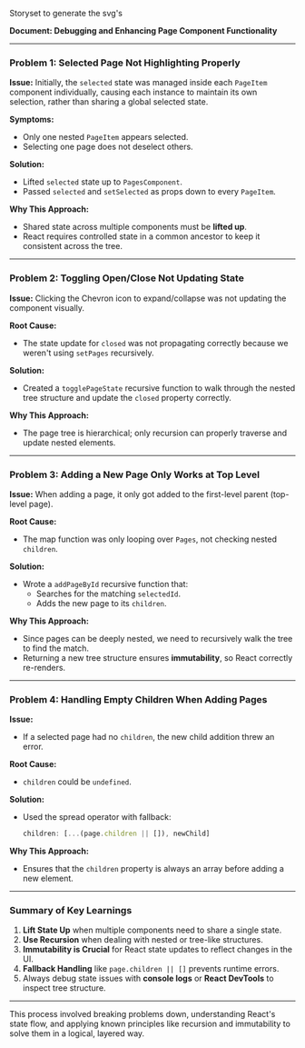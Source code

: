 Storyset to generate the svg's


**Document: Debugging and Enhancing Page Component Functionality**

---

### Problem 1: **Selected Page Not Highlighting Properly**

**Issue:**
Initially, the `selected` state was managed inside each `PageItem` component individually, causing each instance to maintain its own selection, rather than sharing a global selected state.

**Symptoms:**
- Only one nested `PageItem` appears selected.
- Selecting one page does not deselect others.

**Solution:**
- Lifted `selected` state up to `PagesComponent`.
- Passed `selected` and `setSelected` as props down to every `PageItem`.

**Why This Approach:**
- Shared state across multiple components must be **lifted up**.
- React requires controlled state in a common ancestor to keep it consistent across the tree.

---

### Problem 2: **Toggling Open/Close Not Updating State**

**Issue:**
Clicking the Chevron icon to expand/collapse was not updating the component visually.

**Root Cause:**
- The state update for `closed` was not propagating correctly because we weren't using `setPages` recursively.

**Solution:**
- Created a `togglePageState` recursive function to walk through the nested tree structure and update the `closed` property correctly.

**Why This Approach:**
- The page tree is hierarchical; only recursion can properly traverse and update nested elements.

---

### Problem 3: **Adding a New Page Only Works at Top Level**

**Issue:**
When adding a page, it only got added to the first-level parent (top-level page).

**Root Cause:**
- The map function was only looping over `Pages`, not checking nested `children`.

**Solution:**
- Wrote a `addPageById` recursive function that:
  - Searches for the matching `selectedId`.
  - Adds the new page to its `children`.

**Why This Approach:**
- Since pages can be deeply nested, we need to recursively walk the tree to find the match.
- Returning a new tree structure ensures **immutability**, so React correctly re-renders.

---

### Problem 4: **Handling Empty Children When Adding Pages**

**Issue:**
- If a selected page had no `children`, the new child addition threw an error.

**Root Cause:**
- `children` could be `undefined`.

**Solution:**
- Used the spread operator with fallback:
  ```ts
  children: [...(page.children || []), newChild]
  ```

**Why This Approach:**
- Ensures that the `children` property is always an array before adding a new element.

---

### Summary of Key Learnings

1. **Lift State Up** when multiple components need to share a single state.
2. **Use Recursion** when dealing with nested or tree-like structures.
3. **Immutability is Crucial** for React state updates to reflect changes in the UI.
4. **Fallback Handling** like `page.children || []` prevents runtime errors.
5. Always debug state issues with **console logs** or **React DevTools** to inspect tree structure.

---

This process involved breaking problems down, understanding React's state flow, and applying known principles like recursion and immutability to solve them in a logical, layered way.

